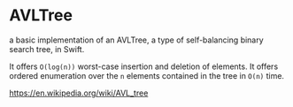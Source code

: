 # AVLTree
a basic implementation of an AVLTree, a type of self-balancing binary search tree, in Swift.

It offers `O(log(n))` worst-case insertion and deletion of elements. It offers ordered enumeration over the `n` elements contained in the tree in `O(n)` time.

https://en.wikipedia.org/wiki/AVL_tree
